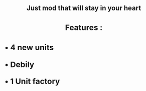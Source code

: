 <div align="center"> 
  <h2>
  Just mod that will stay in your heart 
  <h2>
<div>

<div>
  <h3>
  
  Features :

  <h3>
<div>

<div align="left">
  <p1>
  
  • 4 new units

  • Debily

  • 1 Unit factory

  <p1>
<div>
